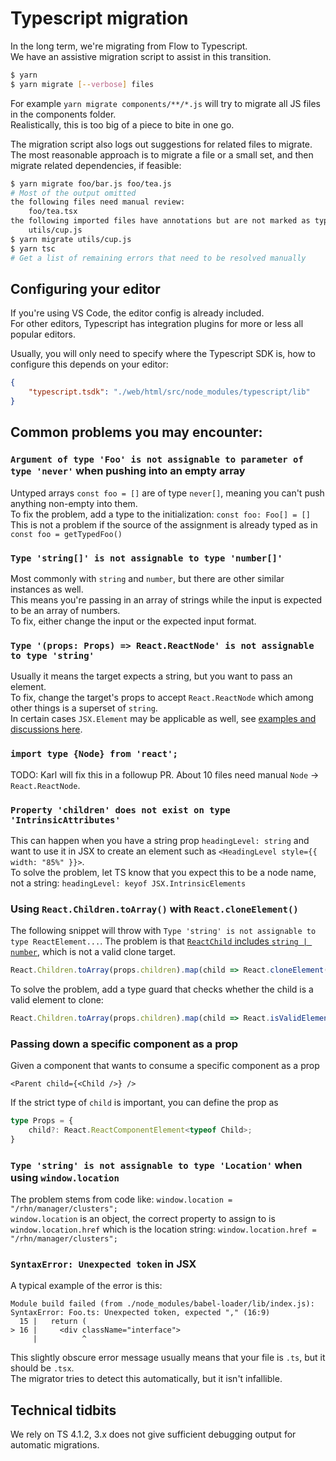# Typescript migration

In the long term, we're migrating from Flow to Typescript.  
We have an assistive migration script to assist in this transition.  

```sh
$ yarn
$ yarn migrate [--verbose] files
```

For example `yarn migrate components/**/*.js` will try to migrate all JS files in the components folder.  
Realistically, this is too big of a piece to bite in one go.  

The migration script also logs out suggestions for related files to migrate.  
The most reasonable approach is to migrate a file or a small set, and then migrate related dependencies, if feasible:  

```sh
$ yarn migrate foo/bar.js foo/tea.js
# Most of the output omitted
the following files need manual review:
	foo/tea.tsx
the following imported files have annotations but are not marked as typed:
	utils/cup.js
$ yarn migrate utils/cup.js
$ yarn tsc
# Get a list of remaining errors that need to be resolved manually
```

## Configuring your editor

If you're using VS Code, the editor config is already included.  
For other editors, Typescript has integration plugins for more or less all popular editors.  

Usually, you will only need to specify where the Typescript SDK is, how to configure this depends on your editor:  
```json
{
    "typescript.tsdk": "./web/html/src/node_modules/typescript/lib"
}
```

## Common problems you may encounter:

### `Argument of type 'Foo' is not assignable to parameter of type 'never'` when pushing into an empty array

Untyped arrays `const foo = []` are of type `never[]`, meaning you can't push anything non-empty into them.  
To fix the problem, add a type to the initialization: `const foo: Foo[] = []`  
This is not a problem if the source of the assignment is already typed as in `const foo = getTypedFoo()`

### `Type 'string[]' is not assignable to type 'number[]'`

Most commonly with `string` and `number`, but there are other similar instances as well.  
This means you're passing in an array of strings while the input is expected to be an array of numbers.  
To fix, either change the input or the expected input format.  

### `Type '(props: Props) => React.ReactNode' is not assignable to type 'string'`  

Usually it means the target expects a string, but you want to pass an element.  
To fix, change the target's props to accept `React.ReactNode` which among other things is a superset of `string`.  
In certain cases `JSX.Element` may be applicable as well, see [examples and discussions here](https://github.com/typescript-cheatsheets/react#useful-react-prop-type-examples).  

### `import type {Node} from 'react';`

TODO: Karl will fix this in a followup PR. About 10 files need manual `Node` -> `React.ReactNode`.

### `Property 'children' does not exist on type 'IntrinsicAttributes'`

This can happen when you have a string prop `headingLevel: string` and want to use it in JSX to create an element such as `<HeadingLevel style={{ width: "85%" }}>`.  
To solve the problem, let TS know that you expect this to be a node name, not a string: `headingLevel: keyof JSX.IntrinsicElements`

### Using `React.Children.toArray()` with `React.cloneElement()`  

The following snippet will throw with `Type 'string' is not assignable to type ReactElement...`. The problem is that [`ReactChild` includes `string | number`](https://stackoverflow.com/a/42261933/1470607), which is not a valid clone target.

```ts
React.Children.toArray(props.children).map(child => React.cloneElement(child));
```

To solve the problem, add a type guard that checks whether the child is a valid element to clone:

```ts
React.Children.toArray(props.children).map(child => React.isValidElement(child) ? React.cloneElement(child) : child);
```

### Passing down a specific component as a prop

Given a component that wants to consume a specific component as a prop

```tsx
<Parent child={<Child />} />
```

If the strict type of `child` is important, you can define the prop as 

```ts
type Props = {
	child?: React.ReactComponentElement<typeof Child>;
}
```

### `Type 'string' is not assignable to type 'Location'` when using `window.location`

The problem stems from code like: `window.location = "/rhn/manager/clusters";`  
`window.location` is an object, the correct property to assign to is `window.location.href` which is the location string: `window.location.href = "/rhn/manager/clusters";`

### `SyntaxError: Unexpected token` in JSX

A typical example of the error is this:  

```tsx
Module build failed (from ./node_modules/babel-loader/lib/index.js):
SyntaxError: Foo.ts: Unexpected token, expected "," (16:9)
  15 |   return (
> 16 |     <div className="interface">
     |          ^
```

This slightly obscure error message usually means that your file is `.ts`, but it should be `.tsx`.  
The migrator tries to detect this automatically, but it isn't infallible.  

## Technical tidbits

We rely on TS 4.1.2, 3.x does not give sufficient debugging output for automatic migrations.  
